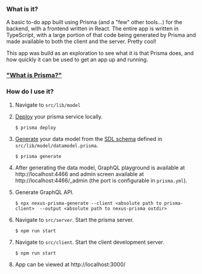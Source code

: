### What is it?
A basic to-do app built using Prisma (and a "few" other tools...)
for the backend, with a frontend written in React. The entire app is
written in TypeScript, with a large portion of that code being generated
by Prisma and made available to both the client and the server. Pretty cool!

This app was build as an exploration to see what it is that Prisma does, and how
quickly it can be used to get an app up and running.

### ["What is Prisma?"](https://github.com/prisma/prisma/blob/master/docs/1.1/04-Reference/01-Introduction/What-is-Prisma.md)

### How do I use it?
1. Navigate to `src/lib/model`

1. [Deploy](https://www.prisma.io/docs/prisma-cli-and-configuration/cli-command-reference/prisma-deploy-xcv9/) your prisma service locally.
    ```
    $ prisma deploy
    ```

2. [Generate](https://www.prisma.io/docs/prisma-cli-and-configuration/cli-command-reference/prisma-generate-xcv2/) your data model
   from the [SDL schema](https://www.prisma.io/blog/graphql-sdl-schema-definition-language-6755bcb9ce51) defined in `src/lib/model/datamodel.prisma`.
    ```
    $ prisma generate
    ```
   
3. After generating the data model, GraphQL playground is available at http://localhost:4466 and
   admin screen available at http://localhost:4466/_admin (the port is configurable in `prisma.yml`).
   
4. Generate GraphQL API.
    ```
    $ npx nexus-prisma-generate --client <absolute path to prisma-client>  --output <absolute path to nexus-prisma outdir>
    ```
   
5. Navigate to `src/server`. Start the prisma server.
    ```
    $ npm run start
    ``` 
   
6. Navigate to `src/client`. Start the client development server.
    ```
    $ npm run start
    ```
   
7. App can be viewed at http://localhost:3000/
